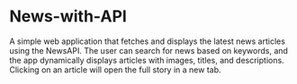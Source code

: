 # News-with-API
A simple web application that fetches and displays the latest news articles using the NewsAPI. The user can search for news based on keywords, and the app dynamically displays articles with images, titles, and descriptions. Clicking on an article will open the full story in a new tab.
